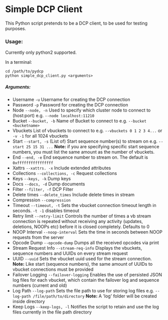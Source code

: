 # Simple DCP Client

This Python script pretends to be a DCP client, to be used for testing purposes.

### Usage:
Currently only python2 supported.

In a terminal:
```
cd /path/to/pydcp
python simple_dcp_client.py <arguments>
```
##### Arguments:
* Username `-u` Username for creating the DCP connection
* Password `-p` Password for creating the DCP connection
* Node `--node, -n` Used to specify which cluster node to connect to (host:port) e.g. `--node localhost:11210`
* Bucket `--bucket, -b` Name of Bucket to connect to e.g. `--bucket <bucketname>`
* Vbuckets List of vbuckets to connect to e.g. `--vbuckets 0 1 2 3 4...` or `-v -1` for all 1024 vbuckets
* Start `--start, -s` (List of) Start sequence number(s) to stream on e.g. `--start 25 15 31 ...` __Note:__ if you are specifying specific start sequence numbers, you must list the same amount as the number of vbuckets.
* End `--end, -e` End sequence number to stream on. The default is `0xffffffffffffffff`
* Xattrs `--xattrs. -x` Include extended attributes
* Collections `--collections, -c` Request collections
* Keys `--keys, -k` Dump keys
* Docs `--docs, -d` Dump documents
* Filter `--filter, -f` DCP Filter
* Delete times `--delete_times` Include delete times in stream
* Compression `--compression`
* Timeout `--timeout, -t` Sets the vbucket connection timeout length in seconds. `-t -1` disables timeout
* Retry limit `--retry-limit` Controls the number of times a vb stream connection is repeated without receiving any activity (updates, deletions, NOOPs etc) before it is closed completely. Defaults to 0
* NOOP Interval `--noop-interval` Sets the time in seconds between NOOP requests from the server
* Opcode Dump `--opcode-dump` Dumps all the received opcodes via print
* Stream Request Info `--stream-req-info` Displays the vbuckets, sequence numbers and UUIDs on every stream request
* UUID `--uuid` Sets the vbucket uuid used for the stream connection. __Note:__ Like start (sequence numbers), the same amount of UUIDs to vbucket connections must be provided
* Failover Logging `--failover-logging` Enables the use of persisted JSON log files for each vbucket, which contain the failover log and sequence numbers (current and old)
* Log Path `--log-path` Sets the file path to use for storing log files e.g. `--log-path /file/path/to/directory` __Note:__ A 'log' folder will be created inside directory
* Keep Logs `--keep-logs, -l` Notifies the script to retain and use the log files currently in the file path directory
